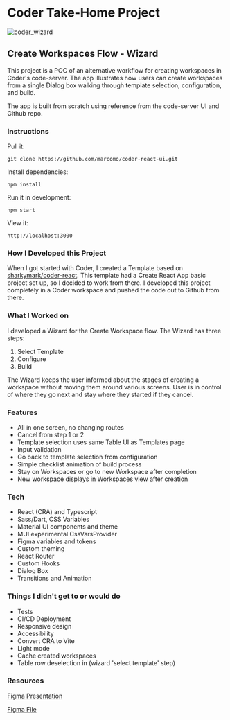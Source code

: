 # Coder Take-Home Project

![coder_wizard](https://github.com/marcomo/coder-react-ui/assets/5035442/716da864-a797-426b-8e44-05389118ebd0)

## Create Workspaces Flow - Wizard

This project is a POC of an alternative workflow for creating workspaces in Coder's code-server. The app illustrates how users can create workspaces from a single Dialog box walking through template selection, configuration, and build.

The app is built from scratch using reference from the code-server UI and Github repo.

### Instructions

Pull it:

```
git clone https://github.com/marcomo/coder-react-ui.git
```

Install dependencies:

```
npm install
```

Run it in development:

```
npm start
```

View it:

```
http://localhost:3000
```

### How I Developed this Project

When I got started with Coder, I created a Template based on [sharkymark/coder-react](https://github.com/sharkymark/coder-react). This template had a Create React App basic project set up, so I decided to work from there. I developed this project completely in a Coder workspace and pushed the code out to Github from there.

### What I Worked on

I developed a Wizard for the Create Workspace flow. The Wizard has three steps:

1. Select Template
2. Configure
3. Build

The Wizard keeps the user informed about the stages of creating a workspace without moving them around various screens. User is in control of where they go next and stay where they started if they cancel.

### Features

- All in one screen, no changing routes
- Cancel from step 1 or 2
- Template selection uses same Table UI as Templates page
- Input validation
- Go back to template selection from configuration
- Simple checklist animation of build process
- Stay on Workspaces or go to new Workspace after completion
- New workspace displays in Workspaces view after creation

### Tech

- React (CRA) and Typescript
- Sass/Dart, CSS Variables
- Material UI components and theme
- MUI experimental CssVarsProvider
- Figma variables and tokens
- Custom theming
- React Router
- Custom Hooks
- Dialog Box
- Transitions and Animation

### Things I didn't get to or would do

- Tests
- CI/CD Deployment
- Responsive design
- Accessibility
- Convert CRA to Vite
- Light mode
- Cache created workspaces
- Table row deselection in (wizard 'select template' step)

### Resources

[Figma Presentation](https://www.figma.com/proto/8h3ymWdvjyTkIg8CkV4kMV/Workspace-Creation?page-id=33%3A3646&type=design&node-id=33-3647&viewport=978%2C684%2C0.13&t=0aZAqtjmq0furLtI-1&scaling=contain&mode=design)

[Figma File](https://www.figma.com/file/8h3ymWdvjyTkIg8CkV4kMV/Workspace-Creation?type=design&node-id=33%3A3646&mode=design&t=l91DniDOy2Va3t88-1)
